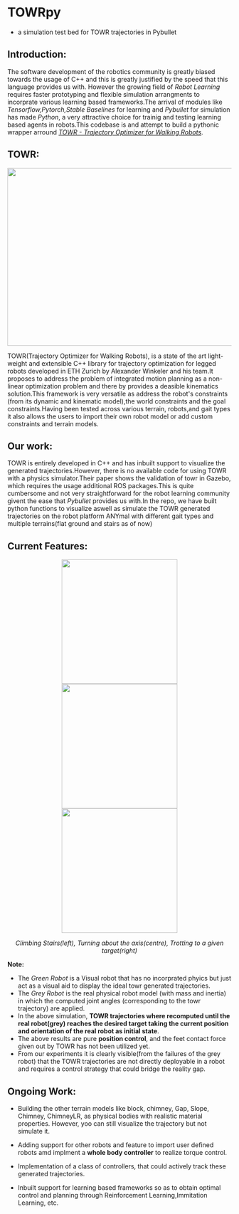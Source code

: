 # TOWRpy
- a simulation test bed for TOWR trajectories in Pybullet

## Introduction:
The software development of the robotics community is greatly biased towards the usage of C++ and this is greatly justified by the speed that this language provides us with. However the growing field of *Robot Learning* requires faster prototyping and flexible simulation arrangments to incorprate various learning based frameworks.The arrival of modules like *Tensorflow,Pytorch,Stable Baselines* for learning and *Pybullet* for simulation has made *Python*, a very attractive choice for trainig and testing learning based agents in robots.This codebase is and attempt to build a pythonic wrapper arround *[TOWR - Trajectory Optimizer for Walking Robots](https://github.com/ethz-adrl/towr)*.

## TOWR:
<p align="center">
   <img width="700" height="400" src="https://github.com/lok-i/towr_pybullet/blob/master/media/towr.gif">
</p>

TOWR(Trajectory Optimizer for Walking Robots), is a state of the art light-weight and extensible C++ library for trajectory optimization for legged robots developed in ETH Zurich by Alexander Winkeler and his team.It proposes to address the problem of integrated motion planning as a non-linear optimization problem and there by provides a deasible kinematics solution.This framework is very versatile as address the robot's constraints (from its dynamic and kinematic model),the world constraints and the goal constraints.Having been tested across various terrain, robots,and gait types it also allows the users to import their own robot model or add custom constraints and terrain models.

## Our work:

TOWR is entirely developed in C++ and has inbuilt support to visualize the generated trajectories.However, there is no available code for using TOWR with a physics simulator.Their paper shows the validation of towr in Gazebo, which requires
the usage additional ROS packages.This is quite cumbersome and not very straightforward for the robot learning community givent the ease that *Pybullet* provides us with.In the repo, we have built python functions to visualize aswell as simulate the TOWR generated trajectories on the robot platform ANYmal with different gait types and multiple terrains(flat ground and stairs as of now)

## Current Features:

<p align="center">
   <img width="260" height="280" src="https://github.com/lok-i/towr_pybullet/blob/master/media/stairs.gif">
   <img width="260" height="280" src="https://github.com/lok-i/towr_pybullet/blob/master/media/turn.gif">
   <img width="260" height="280" src="https://github.com/lok-i/towr_pybullet/blob/master/media/trot.gif">
</p>

<p align = "center">
<i>Climbing Stairs(left), Turning about the axis(centre), Trotting to a given target(right) </i><br>
</p>

**Note:**

* The *Green Robot* is a Visual robot that has no incorprated phyics but just act as a visual aid to display the ideal towr generated trajectories.
* The *Grey Robot* is the real physical robot model (with mass and inertia) in which the computed joint angles (corresponding to the towr trajectory) are applied.
* In the above simulation, **TOWR trajectories where recomputed until the real robot(grey) reaches the desired target taking the current position and orientation of the real robot as initial state**.
* The above results are pure **position control**, and the feet contact force given out by TOWR has not been utilized yet.
* From our experiments it is clearly visible(from the failures of the grey robot) that the TOWR trajectories are not directly deployable in a robot and requires a control strategy that could bridge the reality gap.


## Ongoing Work:

* Building the other terrain models like block, chimney, Gap, Slope, Chimney, ChimneyLR, as physical bodies with realistic material properties. However, yoo can still visualize the trajectory but not simulate it.

* Adding support for other robots and feature to import user defined robots amd implment a **whole body controller** to realize torque control.

* Implementation of a class of controllers, that could actively track these generated trajectories.

* Inbuilt support for learning based frameworks so as to obtain optimal control and planning through Reinforcement Learning,Immitation Learning, etc. 
